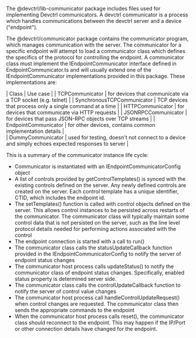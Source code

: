 The @devctrl/lib-communicator package includes files used for implementing Devctrl communicators.  A devctrl 
communicator is a process which handles communications between the devctrl server and a device ("endpoint").  

The @devctrl/communicator package contains the communicator program, which manages communication with the server.  The 
communicator for a specific endpoint will attempt to load a communicator class which defines the specifics of the 
protocol for controlling the endpoint.  A communicator class must implement the IEndpointCommunicator interface 
defined in EndpointCommunicator.ts and will usually extend one of the IEndpointCommunicator implementations provided in 
this package.  These implementations are: 

| Class           | Use case  |
| TCPCommunicator | for devices that communicate via a TCP socket (e.g. telnet)  |
| SynchronousTCPCommunicator | TCP devices that process only a single command at a time | 
| HTTPCommunicator | for devices that communicate via HTTP requests |
| JSONRPCCommunicator | for devices that pass JSON-RPC objects over TCP streams |
| EndpointCommunicator  |  for other devices, contains common implementation details |   
| DummyCommunicator | used for testing, doesn't not connect to a device and simply echoes expected responses to server |

This is a summary of the communicator instance life cycle: 

 * Communicator is instantiated with an IEndpointCommunicatorConfig object
 * A list of controls provided by getControlTemplates() is synced with the existing controls defined on the server.  Any
 newly defined controls are created on the server.  Each control template has a unique identifier, CTID, which includes
 the endpoint id.   
 * The setTemplates() function is called with control objects defined on the server.  This allows control instances 
 to be persisted across restarts of the communicator.  The communicator class will typically maintain some control data 
 that is not persisted on the server, such as the line level protocol details needed for performing actions associated 
 with the control
 * The endpoint connection is started with a call to run()       
 * The communicator class calls the statusUpdateCallback function provided in the IEndpointCommunicatorConfig to notify
 the server of endpoint status changes
 * The communicator host process calls updateStatus() to notify the communicator class of endpoint status changes. 
 Specifically, enabled status property is determined server side.      
 * The communicator class calls the controlUpdateCallback function to notify the server of control value changes
 * The communicator host process call handleControlUpdateRequest() when control changes are requested.  The communicator 
 class then sends the appropriate commands to the endpoint
 * When the communicator host process calls reset(), the communicator class should reconnect to the endpoint.  This may
  happen if the IP/Port or other connection details have changed for the endpoint. 


 